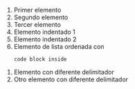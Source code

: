 1. Primer elemento
1. Segundo elemento
1. Tercer elemento
1. Elemento indentado 1
1. Elemento indentado 2
1. Elemento de lista ordenada con
   ```
   code block inside
   ```

1) Elemento con diferente delimitador
1) Otro elemento con diferente delimitador
